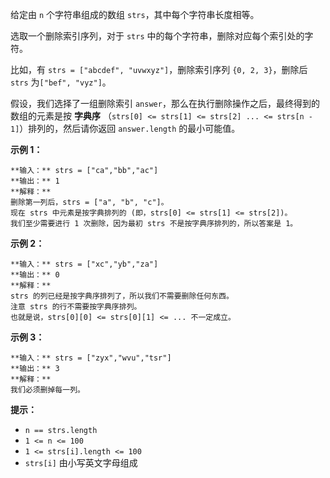 给定由 `n` 个字符串组成的数组 `strs`，其中每个字符串长度相等。

选取一个删除索引序列，对于 `strs` 中的每个字符串，删除对应每个索引处的字符。

比如，有 `strs = ["abcdef", "uvwxyz"]`，删除索引序列 `{0, 2, 3}`，删除后 `strs` 为`["bef",
"vyz"]`。

假设，我们选择了一组删除索引 `answer`，那么在执行删除操作之后，最终得到的数组的元素是按 **字典序** （`strs[0] <= strs[1]
<= strs[2] ... <= strs[n - 1]`）排列的，然后请你返回 `answer.length` 的最小可能值。

**示例 1：**

    
    
    **输入：** strs = ["ca","bb","ac"]
    **输出：** 1
    **解释：**
    删除第一列后，strs = ["a", "b", "c"]。
    现在 strs 中元素是按字典排列的 (即，strs[0] <= strs[1] <= strs[2])。
    我们至少需要进行 1 次删除，因为最初 strs 不是按字典序排列的，所以答案是 1。
    

**示例 2：**

    
    
    **输入：** strs = ["xc","yb","za"]
    **输出：** 0
    **解释：**
    strs 的列已经是按字典序排列了，所以我们不需要删除任何东西。
    注意 strs 的行不需要按字典序排列。
    也就是说，strs[0][0] <= strs[0][1] <= ... 不一定成立。
    

**示例 3：**

    
    
    **输入：** strs = ["zyx","wvu","tsr"]
    **输出：** 3
    **解释：**
    我们必须删掉每一列。
    

**提示：**

  * `n == strs.length`
  * `1 <= n <= 100`
  * `1 <= strs[i].length <= 100`
  * `strs[i]` 由小写英文字母组成

